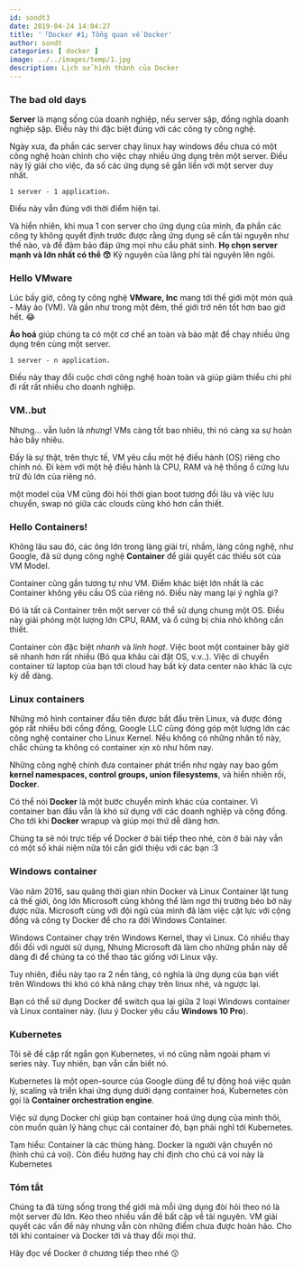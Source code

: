 ```yaml
---
id: sondt3
date: 2019-04-24 14:04:27
title: '「Docker #1」Tổng quan về Docker'
author: sondt
categories: [ docker ]
image: ../../images/temp/1.jpg
description: Lịch sử hình thành của Docker 
---
```


### The bad old days

**Server** là mạng sống của doanh nghiệp, nếu server sập, đồng nghĩa doanh nghiệp sập. Điều này thì đặc biệt đúng với các công ty công nghệ.

Ngày xưa, đa phần các server chạy linux hay windows đều chưa có một công nghệ hoàn chỉnh cho việc chạy nhiều ứng dụng trên một server. Điều này lý giải cho việc, đa số các ứng dụng sẽ gắn liền với một server duy nhất.

```
1 server - 1 application.
```

Điều này vẫn đúng với thời điểm hiện tại.

Và hiển nhiên, khi mua 1 con server cho ứng dụng của mình, đa phần các công ty không quyết định trước được rằng ứng dụng sẽ cần tài nguyên như thế nào, và để đảm bảo đáp ứng mọi nhu cầu phát sinh. **Họ chọn server mạnh và lớn nhất có thể 😙** Kỷ nguyên của lãng phí tài nguyên lên ngôi.

### Hello VMware

Lúc bấy giờ, công ty công nghệ **VMware, Inc** mang tới thế giới một món quà - Máy ảo (VM). Và gần như trong một đêm, thế giới trở nên tốt hơn bao giờ hết. 😂

**Ảo hoá** giúp chúng ta có một cơ chế an toàn và bảo mật để chạy nhiều ứng dụng trên cùng một server.

```
1 server - n application.
```

Điều này thay đổi cuộc chơi công nghệ hoàn toàn và giúp giảm thiểu chi phí đi rất rất nhiều cho doanh nghiệp.

### VM..but

Nhưng... vẫn luôn là _nhưng_! VMs càng tốt bao nhiêu, thì nó càng xa sự hoàn hảo bấy nhiêu.

Đấy là sự thật, trên thực tế, VM yêu cầu một hệ điều hành (OS) riêng cho chính nó. Đi kèm với một hệ điều hành là CPU, RAM và hệ thống ổ cứng lưu trữ đủ lớn của riêng nó.

một model của VM cũng đòi hỏi thời gian boot tương đối lâu và việc lưu chuyển, swap nó giữa các clouds cũng khó hơn cần thiết.

### Hello Containers!

Không lâu sau đó, các ông lớn trong làng giải trí, nhầm, làng công nghệ, như Google, đã sử dụng công nghệ **Container** để giải quyết các thiếu sót của VM Model.

Container cũng gần tương tự như VM. Điểm khác biệt lớn nhất là các Container không yêu cầu OS của riêng nó. Điều này mang lại ý nghĩa gì?

Đó là tất cả Container trên một server có thể sử dụng chung một OS. Điều này giải phóng một lượng lớn CPU, RAM, và ổ cứng bị chia nhỏ không cần thiết.

Container còn đặc biệt _nhanh_ và _linh hoạt_. Việc boot một container bây giờ sẽ nhanh hơn rất nhiều (Bỏ qua khâu cài đặt OS, v.v..). Việc di chuyển container từ laptop của bạn tới cloud hay bất kỳ data center nào khác là cực kỳ dễ dàng.


### Linux containers

Những mô hình container đầu tiên được bắt đầu trên Linux, và được đóng góp rất nhiều bởi cồng đồng, Google LLC cũng đóng góp một lượng lớn các công nghệ container cho Linux Kernel. Nếu không có những nhân tố này, chắc chúng ta không có container xịn xò như hôm nay.

Những công nghệ chính đưa container phát triển như ngày nay bao gồm **kernel namespaces, control groups, union filesystems**, và hiển nhiên rồi, **Docker**.

Có thể nói **Docker** là một bước chuyển mình khác của container. Vì container ban đầu vẫn là khó sử dụng với các doanh nghiệp và cộng đồng. Cho tới khi **Docker** wrapup và giúp mọi thứ dễ dàng hơn.

Chúng ta sẽ nói trực tiếp về Docker ở bài tiếp theo nhé, còn ở bài này vẫn có một số khái niệm nữa tôi cần giới thiệu với các bạn :3


### Windows container

Vào năm 2016, sau quãng thời gian nhìn Docker và Linux Container lật tung cả thế giới, ông lớn Microsoft cũng không thể làm ngơ thị trường béo bở này được nữa. Microsoft cùng với đội ngũ của mình đã làm việc cật lực với cộng đồng và công ty Docker để cho ra đời Windows Container.

Windows Container chạy trên Windows Kernel, thay vì Linux. Có nhiều thay đổi đối với người sử dụng, Nhưng Microsoft đã làm cho những phần này dễ dàng đi để chúng ta có thể thao tác giống với Linux vậy.

Tuy nhiên, điều này tạo ra 2 nền tảng, có nghĩa là ứng dụng của bạn viết trên Windows thì khó có khả năng chạy trên linux nhé, và ngược lại.

Bạn có thể sử dụng Docker để switch qua lại giữa 2 loại Windows container và Linux container này. (lưu ý Docker yêu cầu **Windows 10 Pro**).

### Kubernetes

Tôi sẽ đề cập rất ngắn gọn Kubernetes, vì nó cũng nằm ngoài phạm vi series này. Tuy nhiên, bạn vẫn cần biết nó.

Kubernetes là một open-source của Google dùng để tự động hoá việc quản lý, scaling và triển khai ứng dụng dưới dạng container hoá, Kubernetes còn gọi là **Container orchestration engine**.

Việc sử dụng Docker chỉ giúp bạn container hoá ứng dụng của mình thôi, còn muốn quản lý hàng chục cái container đó, bạn phải nghĩ tới Kubernetes.

Tạm hiểu: Container là các thùng hàng. Docker là người vận chuyển nó (hình chú cá voi). Còn điều hướng hay chỉ định cho chú cá voi này là Kubernetes


### Tóm tắt

Chúng ta đã từng sống trong thế giới mà mỗi ứng dụng đòi hỏi theo nó là một server đủ lớn. Kéo theo nhiều vấn đề bất cập về tài nguyên. VM giải quyết các vấn đề này nhưng vẫn còn những điểm chưa được hoàn hảo. Cho tới khi container và Docker tới và thay đổi mọi thứ.

Hãy đọc về Docker ở chương tiếp theo nhé 😗
